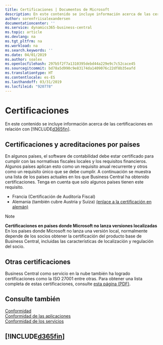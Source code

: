 ```yaml
---
title: Certificaciones | Documentos de Microsoft
description: En este contenido se incluye información acerca de las certificaciones en relación con Business Central.
author: sorenfriisalexandersen
documentationcenter: ''
ms.service: dynamics365-business-central
ms.topic: article
ms.devlang: na
ms.tgt_pltfrm: na
ms.workload: na
ms.search.keywords: ''
ms.date: 04/01/2019
ms.author: soalex
ms.openlocfilehash: 297b5f2f7a1310395debd44a229e9c7c52cace45
ms.sourcegitcommit: bd78a5d990c9e83174da1409076c22df8b35eafd
ms.translationtype: HT
ms.contentlocale: es-ES
ms.lasthandoff: 03/31/2019
ms.locfileid: "920778"
---
```

# <a name="certifications"></a>Certificaciones  
En este contenido se incluye información acerca de las certificaciones en relación con [!INCLUDE[d365fin](../includes/d365fin_md.md)].  

## <a name="country-certifications-and-accreditations"></a>Certificaciones y acreditaciones por países
En algunos países, el software de contabilidad debe estar certificado para cumplir con las normativas fiscales locales y los requisitos financieros. Algunos países aplican esto como un requisito anual recurrente y otros como un requisito único que se debe cumplir. A continuación se muestra una lista de los países actuales en los que Business Central ha obtenido certificaciones. Tenga en cuenta que solo algunos países tienen este requisito.  
- Francia (Certificación de Auditoría Fiscal)
- Alemania (también cubre Austria y Suiza) [(enlace a la certificación en alemán)](https://www.bdo.de/de-de/themen/softwarebescheinungen/bdo/microsoft-dynamics-365-business-central)

> [!NOTE]  
>  **Certificaciones en países donde Microsoft no lanza versiones localizadas**  
> En los países donde Microsoft no lanza una versión local, normalmente depende de los socios obtener la certificación del producto base de Business Central, incluidas las características de localización y regulación del socio.

## <a name="other-certifications"></a>Otras certificaciones  
Business Central como servicio en la nube también ha logrado certificaciones como la ISO 27001 entre otras. Para obtener una lista completa de estas certificaciones, consulte [esta página (PDF)](https://aka.ms/d365-compliance-list).

## <a name="see-also"></a>Consulte también  
[Conformidad](compliance-overview.md)  
[Conformidad de las aplicaciones](compliance-application-compliance.md)  
[Conformidad de los servicios](compliance-service-compliance.md)  

 ## [!INCLUDE[d365fin](../includes/free_trial_md.md)]  
 
